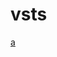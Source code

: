 # vsts

[a]: https://github.com/sysgain/qloudable-tl-labs/raw/Flexagon/FlexDeployOracleSOASuite/img/1.png

[a]
